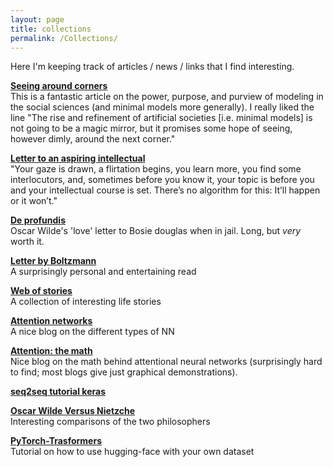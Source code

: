 ```yaml
---
layout: page
title: collections
permalink: /Collections/
---
```


Here I'm keeping track of articles / news / links that I find interesting.

[**Seeing around corners**](https://www.theatlantic.com/magazine/archive/2002/04/seeing-around-corners/302471/) <br/>
This is a fantastic article on the power, purpose, and purview of modeling in the social sciences (and minimal models more generally). I really liked the line "The rise and refinement of artificial societies [i.e. minimal models] is not going to be a magic mirror, but it promises some hope of seeing, however dimly, around the next corner."


[**Letter to an aspiring intellectual**](https://www.firstthings.com/article/2018/05/letter-to-an-aspiring-intellectual) <br/>
"Your gaze is drawn, a flirtation begins, you learn more, you find some interlocutors, and, sometimes before you know it, your topic is before you and your intellectual course is set. There’s no algorithm for this: It’ll happen or it won’t."


[**De profundis**](https://www.gutenberg.org/files/921/921-h/921-h.htm) <br/> Oscar Wilde's 'love' letter to Bosie douglas when in jail. Long, but _very_ worth it.

[**Letter by Boltzmann**](https://homepage.univie.ac.at/Walter.Kutschera/Boltzmann_Reise%20ins%20Eldorado_English%20translation.pdf) <br/> A surprisingly personal and entertaining read


[**Web of stories**](https://www.webofstories.com/) <br/> A collection of interesting life stories

[**Attention networks**](https://skymind.ai/wiki/attention-mechanism-memory-network#rnn) <br/> A nice blog on the different types of NN


[**Attention: the math**](https://srome.github.io/Understanding-Attention-in-Neural-Networks-Mathematically/) <br/>  Nice blog on the math behind attentional neural networks (surprisingly hard to find; most blogs give just graphical demonstrations).

[**seq2seq tutorial keras**](https://machinelearningmastery.com/encoder-decoder-attention-sequence-to-sequence-prediction-keras/) 

[**Oscar Wilde Versus Nietzche**](https://philosophynow.org/issues/94/The_Twin_Souls_of_Oscar_Wilde_and_Friedrich_Nietzsche) <br/> Interesting comparisons of the two philosophers


[**PyTorch-Trasformers**](https://medium.com/@nikhil.utane/running-pytorch-transformers-on-custom-datasets-717fd9e10fe2) <br/> Tutorial on how to use hugging-face with your own dataset
